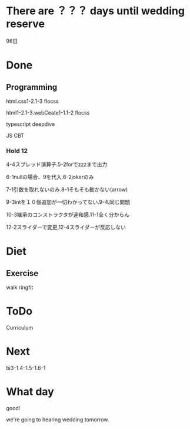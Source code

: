 # There are ？？？ days until wedding reserve

96日

# Done

## Programming

html.css1-2.1-3 flocss

html1-2.1-3.webCeate1-1.1-2 flocss

typescript deepdive

JS CBT

### Hold 12

4-4スプレッド演算子.5-2forでzzzまで出力

6-1nullの場合、9を代入.6-2jokerのみ

7-1引数を取れないのみ.8-1そもそも動かない(arrow)

9-3intを１０個追加が一切わかってない.9-4.同じ問題

10-3継承のコンストラクタが違和感.11-1全く分からん

12-2スライダーで変更,12-4スライダーが反応しない

# Diet

## Exercise 

walk ringfit

# ToDo

Curriculum

# Next

ts3-1.4-1.5-1.6-1

# What day

good!

we're going to hearing wedding tomorrow.
